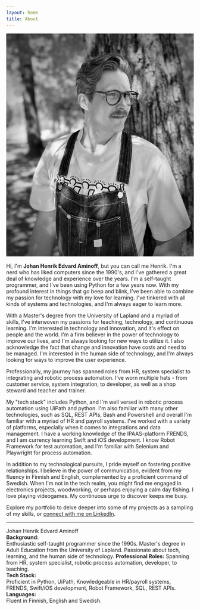 ```yaml
---
layout: home
title: About
---
```


![Henrik](/images/me.jpeg)

Hi, I'm **Johan Henrik Edvard Aminoff**, but you can call me Henrik. I'm a nerd who has liked computers since the 1990's, and I've gathered a great deal of knowledge and experience over the years. I'm a self-taught programmer, and I've been using Python for a few years now. With my profound interest in things that go beep and blink, I've been able to combine my passion for technology with my love for learning. I've tinkered with all kinds of systems and technologies, and I'm always eager to learn more.

With a Master's degree from the University of Lapland and a myriad of skills, I've interwoven my passions for teaching, technology, and continuous learning.
I'm interested in technology and innovation, and it's effect on people and the world. I'm a firm believer in the power of technology to improve our lives, and I'm always looking for new ways to utilize it. I also acknowledge the fact that change and innovation have costs and need to be managed. I'm interested in the human side of technology, and I'm always looking for ways to improve the user experience.

Professionally, my journey has spanned roles from HR, system specialist to integrating and robotic process automation. I've worn multiple hats - from customer service, system integration, to developer, as well as a shop steward and teacher and trainer.

My "tech stack" includes Python, and I'm well versed in robotic process automation using UiPath and python. I'm also familiar with many other technologies, such as SQL, REST APIs, Bash and Powershell and overall I'm familiar with a myriad of HR and payroll systems.
I've worked with a variety of platforms, especially when it comes to integrations and data management. I have a working knowledge of the IPAAS-platform FRENDS, and I am currency learning Swift and iOS development. 
I know Robot Framework for test automation, and I'm familiar with Selenium and Playwright for process automation. 

In addition to my technological pursuits, I pride myself on fostering positive relationships. I believe in the power of communication, evident from my fluency in Finnish and English, complemented by a proficient command of Swedish.
When I'm not in the tech realm, you might find me engaged in electronics projects, woodworking, or perhaps enjoying a calm day fishing. I love playing videogames. My continuous urge to discover keeps me busy.

Explore my portfolio to delve deeper into some of my projects as a sampling of my skills, or [connect with me on LinkedIn](https://www.linkedin.com/in/jheaminoff/).  


---  


Johan Henrik Edvard Aminoff  
**Background:**  
Enthusiastic self-taught programmer since the 1990s. Master's degree in Adult Education from the University of Lapland. Passionate about tech, learning, and the human side of technology.
**Professional Roles:**
Spanning from HR, system specialist, robotic process automation, developer, to teaching.  
**Tech Stack:**  
Proficient in Python, UiPath, Knowledgeable in HR/payroll systems, FRENDS, Swift/iOS development, Robot Framework, SQL, REST APIs.
**Languages:**  
Fluent in Finnish, English and Swedish.
